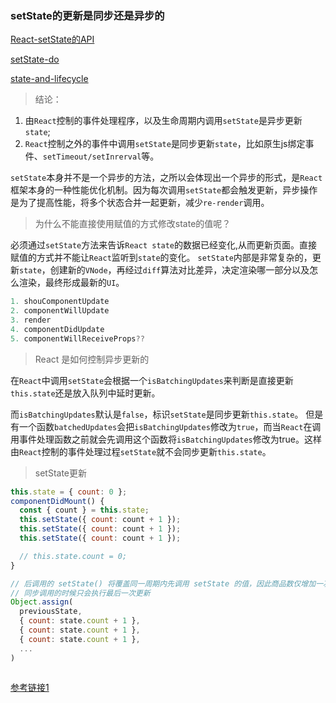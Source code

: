 ### setState的更新是同步还是异步的

[React-setState的API](https://zh-hans.reactjs.org/docs/react-component.html#setstate)

[setState-do](https://zh-hans.reactjs.org/docs/faq-state.html#what-does-setstate-do)

[state-and-lifecycle](https://zh-hans.reactjs.org/docs/state-and-lifecycle.html)

> 结论：

1. 由`React`控制的事件处理程序，以及生命周期内调用`setState`是异步更新`state`;
2. `React`控制之外的事件中调用`setState`是同步更新`state`，比如原生js绑定事件、`setTimeout/setInrerval`等。


`setState`本身并不是一个异步的方法，之所以会体现出一个异步的形式，是`React`框架本身的一种性能优化机制。因为每次调用`setState`都会触发更新，异步操作是为了提高性能，将多个状态合并一起更新，减少`re-render`调用。

> 为什么不能直接使用赋值的方式修改state的值呢？

必须通过`setState`方法来告诉`React state`的数据已经变化,从而更新页面。直接赋值的方式并不能让`React`监听到`state`的变化。
`setState`内部是非常复杂的，更新`state`，创建新的`VNode`，再经过`diff`算法对比差异，决定渲染哪一部分以及怎么渲染，最终形成最新的`UI`。

```js
1. shouComponentUpdate
2. componentWillUpdate
3. render
4. componentDidUpdate
5. componentWillReceiveProps??
```

> React 是如何控制异步更新的

在`React`中调用`setState`会根据一个`isBatchingUpdates`来判断是直接更新`this.state`还是放入队列中延时更新。

而`isBatchingUpdates`默认是`false`，标识`setState`是同步更新`this.state`。
但是有一个函数`batchedUpdates`会把`isBatchingUpdates`修改为`true`，而当`React`在调用事件处理函数之前就会先调用这个函数将`isBatchingUpdates`修改为true。这样由`React`控制的事件处理过程`setState`就不会同步更新`this.state`。

> setState更新

```js
this.state = { count: 0 };
componentDidMount() {
  const { count } = this.state;
  this.setState({ count: count + 1 });
  this.setState({ count: count + 1 });
  this.setState({ count: count + 1 });

  // this.state.count = 0;
}

// 后调用的 setState() 将覆盖同一周期内先调用 setState 的值，因此商品数仅增加一次。
// 同步调用的时候只会执行最后一次更新
Object.assign(
  previousState,
  { count: state.count + 1 },
  { count: state.count + 1 },
  { count: state.count + 1 },
  ...
)
```

```js
```

[参考链接1](https://zhuanlan.zhihu.com/p/366781311)